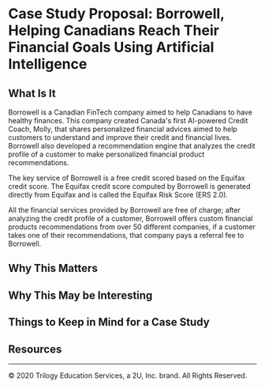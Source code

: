 # Case Study Proposal: Borrowell, Helping Canadians Reach Their Financial Goals Using Artificial Intelligence

## What Is It

Borrowell is a Canadian FinTech company aimed to help Canadians to have healthy finances. This company created Canada's first AI-powered Credit Coach, Molly, that shares personalized financial advices aimed to help customers to understand and improve their credit and financial lives. Borrowell also developed a recommendation engine that analyzes the credit profile of a customer to make personalized financial product recommendations.

The key service of Borrowell is a free credit scored based on the Equifax credit score. The Equifax credit score computed by Borrowell is generated directly from Equifax and is called the Equifax Risk Score (ERS 2.0).

All the financial services provided by Borrowell are free of charge; after analyzing the credit profile of a customer, Borrowell offers custom financial products recommendations from over 50 different companies, if a customer takes one of their recommendations, that company pays a referral fee to Borrowell.

## Why This Matters

## Why This May be Interesting

## Things to Keep in Mind for a Case Study

## Resources

---
© 2020 Trilogy Education Services, a 2U, Inc. brand. All Rights Reserved.

